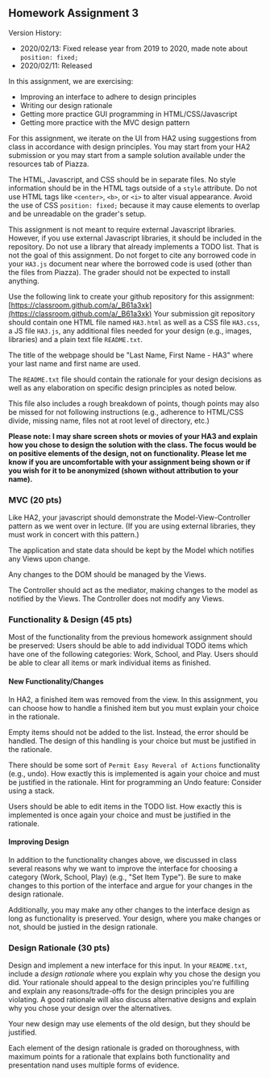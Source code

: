 ## Homework Assignment 3

Version History: 

- 2020/02/13: Fixed release year from 2019 to 2020, made note about `position: fixed;`
- 2020/02/11: Released

In this assignment, we are exercising:

- Improving an interface to adhere to design principles
- Writing our design rationale
- Getting more practice GUI programming in HTML/CSS/Javascript
- Getting more practice with the MVC design pattern

For this assignment, we iterate on the UI from HA2 using suggestions from
class in accordance with design principles. You may start from your HA2
submission or you may start from a sample solution available under the
resources tab of Piazza.

The HTML, Javascript, and CSS should be in separate files. No style information should be in the HTML tags outside of a `style` attribute. Do not use HTML tags like `<center>`, `<b>`, or `<i>` to alter visual appearance.  Avoid the use of CSS `position: fixed;` because it may cause elements to overlap and be unreadable on the grader's setup.

This assignment is not meant to require external Javascript libraries.
However, if you use external Javascript libraries, it should be included in
the repository. Do not use a library that already implements a TODO list.
That is not the goal of this assignment. Do not forget to cite any borrowed
code in your `HA3.js` document near where the borrowed code is used (other
than the files from Piazza). The grader should not be expected to install
anything. 

Use the following link to create your github repository for this assignment:
[https://classroom.github.com/a/_B61a3xk](https://classroom.github.com/a/_B61a3xk)
Your submission git repository should contain one HTML file named `HA3.html`
as well as a CSS file `HA3.css`, a JS file `HA3.js`, any additional files
needed for your design (e.g., images, libraries) and a plain text file
`README.txt`.

The title of the webpage should be "Last Name, First Name - HA3" where your
last name and first name are used.

The `README.txt` file should contain the rationale for your design decisions
as well as any elaboration on specific design principles as noted below.

This file also includes a rough breakdown of points, though points may also be
missed for not following instructions (e.g., adherence to HTML/CSS divide,
missing name, files not at root level of directory, etc.)

**Please note: I may share screen shots or movies of your HA3 and explain how
you chose to design the solution with the class. The focus would be on
positive elements of the design, not on functionality. Please let me know if
you are uncomfortable with your assignment being shown or if you wish for it
to be anonymized (shown without attribution to your name).**

### MVC (20 pts)

Like HA2, your javascript should demonstrate the Model-View-Controller pattern
as we went over in lecture. (If you are using external libraries, they must
work in concert with this pattern.)

The application and state data should be kept by the Model which notifies any
Views upon change.

Any changes to the DOM should be managed by the Views. 

The Controller should act as the mediator, making changes to the model as
notified by the Views. The Controller does not modify any Views.


### Functionality & Design (45 pts)

Most of the functionality from the previous homework assignment should be
preserved: Users should be able to add individual TODO items which have one of
the following categories: Work, School, and Play. Users should be able to
clear all items or mark individual items as finished.

#### New Functionality/Changes

In HA2, a finished item was removed from the view. In this assignment, you can
choose how to handle a finished item but you must explain your choice in the
rationale.

Empty items should not be added to the list. Instead, the error should be
handled. The design of this handling is your choice but must be justified in
the rationale.

There should be some sort of `Permit Easy Reveral of Actions` functionality
(e.g., undo). How exactly this is implemented is again your choice and must be
justified in the rationale. Hint for programming an Undo feature: Consider
using a stack.

Users should be able to edit items in the TODO list. How exactly this is
implemented is once again your choice and must be justified in the rationale.


#### Improving Design

In addition to the functionality changes above, we discussed in class several
reasons why we want to improve the interface for choosing a category (Work,
School, Play) (e.g., "Set Item Type"). Be sure to make changes to this portion
of the interface and argue for your changes in the design rationale.

Additionally, you may make any other changes to the interface design as long
as functionality is preserved. Your design, where you make changes or not,
should be justied in the design rationale.


### Design Rationale (30 pts)

Design and implement a new interface for this input. In your `README.txt`,
include a *design rationale* where you explain why you chose the design you
did. Your rationale should appeal to the design principles you're fulfilling
and explain any reasons/trade-offs for the design principles you are
violating. A good rationale will also discuss alternative designs and explain
why you chose your design over the alternatives.

Your new design may use elements of the old design, but they should be
justified.

Each element of the design rationale is graded on thoroughness, with maximum
points for a rationale that explains both functionality and presentation nand
uses multiple forms of evidence.
